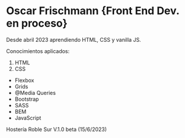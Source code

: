 # **Oscar Frischmann** {Front End Dev. en proceso}

Desde abril 2023 aprendiendo HTML, CSS y vanilla JS.

Conocimientos aplicados:

1. HTML
2. CSS

- Flexbox
- Grids
- @Media Queries
- Bootstrap
- SASS
- BEM
- JavaScript

Hostería Roble Sur V.1.0 beta (15/6/2023)
